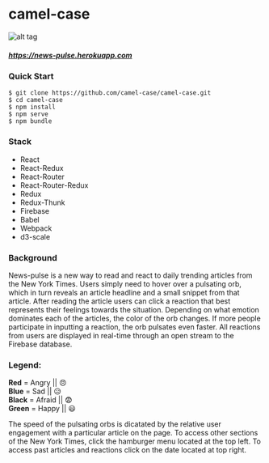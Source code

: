 # **camel-case**

![alt tag](https://dl.dropboxusercontent.com/u/106304615/news-pulse-3.gif)

##### https://news-pulse.herokuapp.com

### Quick Start
`$ git clone https://github.com/camel-case/camel-case.git`  
`$ cd camel-case`  
`$ npm install`  
`$ npm serve`  
`$ npm bundle`  

### Stack
+ React
+ React-Redux
+ React-Router
+ React-Router-Redux
+ Redux
+ Redux-Thunk
+ Firebase
+ Babel
+ Webpack
+ d3-scale

### Background

News-pulse is a new way to read and react to daily trending articles from the New York Times. Users simply need to hover over a pulsating orb, which in turn reveals an article headline and a small snippet from that article. After reading the article users can click a reaction that best represents their feelings towards the situation. Depending on what emotion dominates each of the articles, the color of the orb changes. If more people participate in inputting a reaction, the orb pulsates even faster. All reactions from users are displayed in real-time through an open stream to the Firebase database.

### Legend:
**Red** = Angry || 😠  
**Blue** = Sad || 😥  
**Black** = Afraid || 😨  
**Green** = Happy || 😃  

The speed of the pulsating orbs is dicatated by the relative user engagement with a particular article on the page. To access other sections of the New York Times, click the hamburger menu located at the top left. To access past articles and reactions click on the date located at top right.
